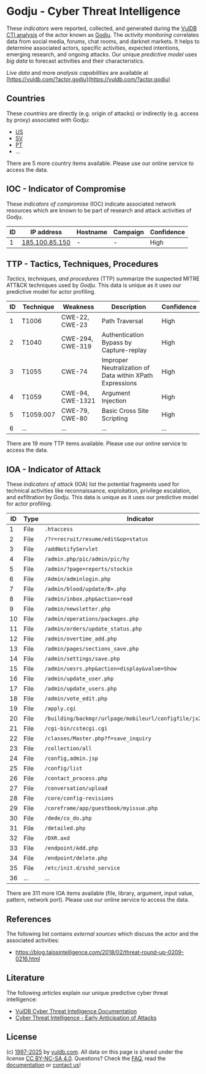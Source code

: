 # Godju - Cyber Threat Intelligence

These _indicators_ were reported, collected, and generated during the [VulDB CTI analysis](https://vuldb.com/?kb.cti) of the actor known as [Godju](https://vuldb.com/?actor.godju). The _activity monitoring_ correlates data from social media, forums, chat rooms, and darknet markets. It helps to determine associated actors, specific activities, expected intentions, emerging research, and ongoing attacks. Our unique _predictive model_ uses _big data_ to forecast activities and their characteristics.

_Live data_ and more _analysis capabilities_ are available at [https://vuldb.com/?actor.godju](https://vuldb.com/?actor.godju)

## Countries

These _countries_ are directly (e.g. origin of attacks) or indirectly (e.g. access by proxy) associated with Godju:

* [US](https://vuldb.com/?country.us)
* [SV](https://vuldb.com/?country.sv)
* [PT](https://vuldb.com/?country.pt)
* ...

There are 5 more country items available. Please use our online service to access the data.

## IOC - Indicator of Compromise

These _indicators of compromise_ (IOC) indicate associated network resources which are known to be part of research and attack activities of Godju.

ID | IP address | Hostname | Campaign | Confidence
-- | ---------- | -------- | -------- | ----------
1 | [185.100.85.150](https://vuldb.com/?ip.185.100.85.150) | - | - | High

## TTP - Tactics, Techniques, Procedures

_Tactics, techniques, and procedures_ (TTP) summarize the suspected MITRE ATT&CK techniques used by _Godju_. This data is unique as it uses our predictive model for actor profiling.

ID | Technique | Weakness | Description | Confidence
-- | --------- | -------- | ----------- | ----------
1 | T1006 | CWE-22, CWE-23 | Path Traversal | High
2 | T1040 | CWE-294, CWE-319 | Authentication Bypass by Capture-replay | High
3 | T1055 | CWE-74 | Improper Neutralization of Data within XPath Expressions | High
4 | T1059 | CWE-94, CWE-1321 | Argument Injection | High
5 | T1059.007 | CWE-79, CWE-80 | Basic Cross Site Scripting | High
6 | ... | ... | ... | ...

There are 19 more TTP items available. Please use our online service to access the data.

## IOA - Indicator of Attack

These _indicators of attack_ (IOA) list the potential fragments used for technical activities like reconnaissance, exploitation, privilege escalation, and exfiltration by Godju. This data is unique as it uses our predictive model for actor profiling.

ID | Type | Indicator | Confidence
-- | ---- | --------- | ----------
1 | File | `.htaccess` | Medium
2 | File | `/?r=recruit/resume/edit&op=status` | High
3 | File | `/addNotifyServlet` | High
4 | File | `/admin.php/pic/admin/pic/hy` | High
5 | File | `/admin/?page=reports/stockin` | High
6 | File | `/Admin/adminlogin.php` | High
7 | File | `/admin/blood/update/B+.php` | High
8 | File | `/admin/inbox.php&action=read` | High
9 | File | `/admin/newsletter.php` | High
10 | File | `/admin/operations/packages.php` | High
11 | File | `/admin/orders/update_status.php` | High
12 | File | `/admin/overtime_add.php` | High
13 | File | `/admin/pages/sections_save.php` | High
14 | File | `/admin/settings/save.php` | High
15 | File | `/admin/uesrs.php&action=display&value=Show` | High
16 | File | `/admin/update_user.php` | High
17 | File | `/admin/update_users.php` | High
18 | File | `/admin/vote_edit.php` | High
19 | File | `/apply.cgi` | Medium
20 | File | `/building/backmgr/urlpage/mobileurl/configfile/jx2_config.ini` | High
21 | File | `/cgi-bin/cstecgi.cgi` | High
22 | File | `/classes/Master.php?f=save_inquiry` | High
23 | File | `/collection/all` | High
24 | File | `/config,admin.jsp` | High
25 | File | `/config/list` | Medium
26 | File | `/contact_process.php` | High
27 | File | `/conversation/upload` | High
28 | File | `/core/config-revisions` | High
29 | File | `/coreframe/app/guestbook/myissue.php` | High
30 | File | `/dede/co_do.php` | High
31 | File | `/detailed.php` | High
32 | File | `/DXR.axd` | Medium
33 | File | `/endpoint/Add.php` | High
34 | File | `/endpoint/delete.php` | High
35 | File | `/etc/init.d/sshd_service` | High
36 | ... | ... | ...

There are 311 more IOA items available (file, library, argument, input value, pattern, network port). Please use our online service to access the data.

## References

The following list contains _external sources_ which discuss the actor and the associated activities:

* https://blog.talosintelligence.com/2018/02/threat-round-up-0209-0216.html

## Literature

The following _articles_ explain our unique predictive cyber threat intelligence:

* [VulDB Cyber Threat Intelligence Documentation](https://vuldb.com/?kb.cti)
* [Cyber Threat Intelligence - Early Anticipation of Attacks](https://www.scip.ch/en/?labs.20201022)

## License

(c) [1997-2025](https://vuldb.com/?kb.changelog) by [vuldb.com](https://vuldb.com/?kb.about). All data on this page is shared under the license [CC BY-NC-SA 4.0](https://creativecommons.org/licenses/by-nc-sa/4.0/). Questions? Check the [FAQ](https://vuldb.com/?kb.faq), read the [documentation](https://vuldb.com/?kb) or [contact us](https://vuldb.com/?contact)!
